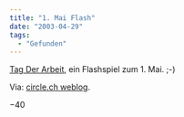 ```yaml
---
title: "1. Mai Flash"
date: "2003-04-29"
tags:
  - "Gefunden"
---
```


[Tag Der Arbeit](http://tag-der-arbeit.extrajetzt.de/ "extrajetzt Tag Der Arbeit"), ein Flashspiel zum 1. Mai. ;-)

Via: [circle.ch weblog](http://circle.ch/blog/index.php?m=200304#754).

−40
